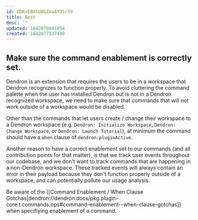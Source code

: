 ```yaml
---
id: DDKxEBXhU0GZmaAY3Sr59
title: Best
desc: ''
updated: 1642078041854
created: 1642077337400
---
```


## Make sure the command enablement is correctly set.

Dendron is an extension that requires the users to be in a workspace that Dendron recognizes to function properly. To avoid cluttering the command palette when the user has installed Dendron but is not in a Dendron recognized workspace, we need to make sure that commands that will not work outside of a workspace would be disabled.

Other than the commands that let users create / change their workspace to a Dendron workspace (e.g. `Dendron: Initialize Workspace`, `Dendron: Change Workspace`, or `Dendron: Launch Tutorial`), at minimum the command should have a `when` clause of `dendron.pluginActive`.

Another reason to have a correct enablement set to our commands (and all contribution points for that matter), is that we track user events throughout our codebase, and we don't want to track commands that are happening in a non-Dendron workspace. These tracked events will always contain an error in their payload because they don't function properly outside of a workspace, and can potentially pollute our usage analysis.

Be aware of the [[Command Enablement / When Clause Gotchas|dendron://dendron.docs/pkg.plugin-core.t.commands.ops#command-enablement--when-clause-gotchas]] when specifiying enablement of a command.